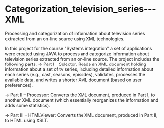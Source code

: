 # Categorization_television_series---XML
Processing and categorization of information about television series extracted from an on-line source using XML technologies.

In this project for the course "Systems integration" a set of applications were created using JAVA to process and categorize
information about television series extracted from an on-line source. The project includes the following parts:
-> Part I – Selector: Reads an XML document holding information about a set of tv series,
including detailed information about each series (e.g., cast, seasons, episodes),
validates, processes the available data, and writes a shorter XML document (based on
user preferences).

-> Part II – Processor: Converts the XML document, produced in Part I, to another XML
document (which essentially reorganizes the information and adds some statistics).

-> Part III – HTMLViewer: Converts the XML document, produced in Part II, to HTML
using XSLT.
